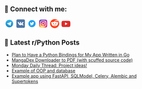 ## 🔎 Connect with me:
[<img src="https://github.com/bullbesh/bullbesh/blob/main/images/Telegram.png" width="32" height="32" />](https://t.me/bullbesh)
[<img src="https://github.com/bullbesh/bullbesh/blob/main/images/VK.png" width="32" height="32" />](https://vk.com/bullbesh)
[<img src="https://github.com/bullbesh/bullbesh/blob/main/images/Twitter.png" width="32" height="32" />](https://twitter.com/bullbesh1)
[<img src="https://github.com/bullbesh/bullbesh/blob/main/images/Instagram.png" width="32" height="32" />](https://www.instagram.com/bullbesh)
[<img src="https://github.com/bullbesh/bullbesh/blob/main/images/Reddit.png" width="32" height="32" />](https://www.reddit.com/user/bullbesh)
[<img src="https://github.com/bullbesh/bullbesh/blob/main/images/YouTube.png" width="32" height="32" />](https://www.youtube.com/channel/UCtfjRs6uzgq5mfm8S06WTcg)

## 📕 Latest r/Python Posts
<!-- BLOG-POST-LIST:START -->
- [Plan to Have a Python Bindings for My App Written in Go](https://www.reddit.com/r/Python/comments/140zsmk/plan_to_have_a_python_bindings_for_my_app_written/)
- [MangaDex Downloader to PDF &lpar;with scuffed source code&rpar;](https://www.reddit.com/r/Python/comments/140yf5e/mangadex_downloader_to_pdf_with_scuffed_source/)
- [Monday Daily Thread: Project ideas!](https://www.reddit.com/r/Python/comments/140vclq/monday_daily_thread_project_ideas/)
- [Example of OOP and database](https://www.reddit.com/r/Python/comments/140ra8w/example_of_oop_and_database/)
- [Example app using FastAPI, SQLModel, Celery, Alembic and Supertokens](https://www.reddit.com/r/Python/comments/140myvu/example_app_using_fastapi_sqlmodel_celery_alembic/)
<!-- BLOG-POST-LIST:END -->
